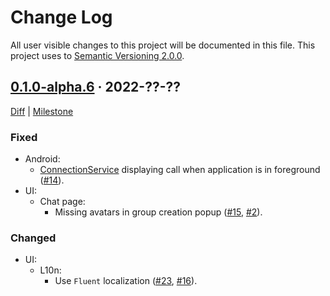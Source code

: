 Change Log
==========

All user visible changes to this project will be documented in this file. This project uses to [Semantic Versioning 2.0.0].




## [0.1.0-alpha.6] · 2022-??-??
[0.1.0-alpha.6]: /../../tree/v0.1.0-alpha.6

[Diff](/../../compare/3aa35d5bf8ba9728f54db7bf4e21425711097cda...v0.1.0-alpha.6) | [Milestone](/../../milestone/1)

### Fixed

- Android:
    - [ConnectionService] displaying call when application is in foreground ([#14]).
- UI:
    - Chat page:
        - Missing avatars in group creation popup ([#15], [#2]).

### Changed

- UI:
    - L10n:
        - Use `Fluent` localization ([#23], [#16]).

[#2]: /../../issues/2
[#14]: /../../pull/14
[#15]: /../../pull/15
[#16]: /../../issues/16
[#23]: /../../pull/23





[ConnectionService]: https://developer.android.com/reference/android/telecom/ConnectionService
[Semantic Versioning 2.0.0]: https://semver.org
